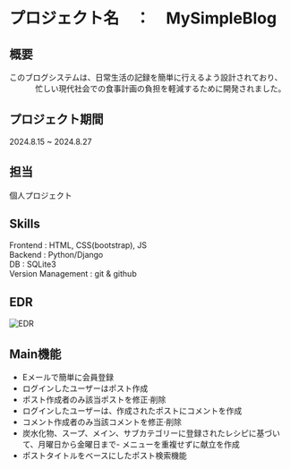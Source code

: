 # プロジェクト名　：　MySimpleBlog

## 概要
このブログシステムは、日常生活の記録を簡単に行えるよう設計されており、<br>  　　　
忙しい現代社会での食事計画の負担を軽減するために開発されました。　　　

## プロジェクト期間
2024.8.15 ~ 2024.8.27

## 担当
個人プロジェクト

## Skills
Frontend : HTML, CSS(bootstrap), JS   
Backend : Python/Django   
DB : SQLite3   
Version Management : git & github

## EDR
![EDR](https://github.com/recon-reco/MySimpleBlog/blob/main/EDR.png)

## Main機能
- Eメールで簡単に会員登録
- ログインしたユーザーはポスト作成
- ポスト作成者のみ該当ポストを修正·削除
- ログインしたユーザーは、作成されたポストにコメントを作成
- コメント作成者のみ当該コメントを修正·削除
- 炭水化物、スープ、メイン、サブカテゴリーに登録されたレシピに基づいて、月曜日から金曜日まで- メニューを重複せずに献立を作成
- ポストタイトルをベースにしたポスト検索機能



